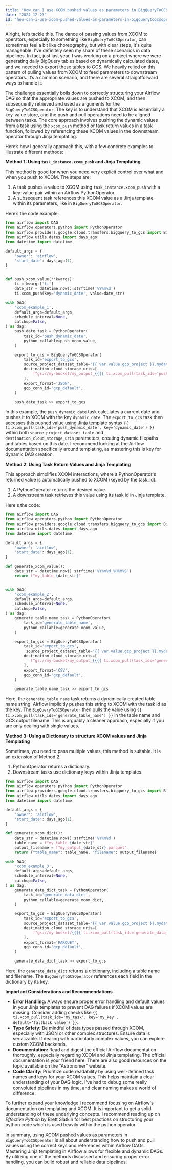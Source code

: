 ```yaml
---
title: "How can I use XCOM pushed values as parameters in BigQueryToGCSOperator?"
date: "2024-12-23"
id: "how-can-i-use-xcom-pushed-values-as-parameters-in-bigquerytogcsoperator"
---
```


Alright, let’s tackle this. The dance of passing values from XCOM to operators, especially to something like `BigQueryToGCSOperator`, can sometimes feel a bit like choreography, but with clear steps, it's quite manageable. I've definitely seen my share of these scenarios in data pipelines. In fact, just last year, I was working on a project where we were generating daily BigQuery tables based on dynamically calculated dates, and we needed to export these tables to GCS. We heavily relied on this pattern of pulling values from XCOM to feed parameters to downstream operators. It’s a common scenario, and there are several straightforward ways to handle it.

The challenge essentially boils down to correctly structuring your Airflow DAG so that the appropriate values are pushed to XCOM, and then subsequently retrieved and used as arguments for the `BigQueryToGCSOperator`. The key is to understand that XCOM is essentially a key-value store, and the push and pull operations need to be aligned between tasks. The core approach involves pushing the dynamic values from a task using the `xcom_push` method or task return values in a task function, followed by referencing these XCOM values in the downstream operator through Jinja templating.

Here’s how I generally approach this, with a few concrete examples to illustrate different methods:

**Method 1: Using `task_instance.xcom_push` and Jinja Templating**

This method is good for when you need very explicit control over what and when you push to XCOM. The steps are:

1.  A task pushes a value to XCOM using `task_instance.xcom_push` with a key-value pair within an Airflow PythonOperator.
2.  A subsequent task references this XCOM value as a Jinja template within its parameters, like in `BigQueryToGCSOperator`.

Here’s the code example:

```python
from airflow import DAG
from airflow.operators.python import PythonOperator
from airflow.providers.google.cloud.transfers.bigquery_to_gcs import BigQueryToGCSOperator
from airflow.utils.dates import days_ago
from datetime import datetime

default_args = {
    'owner': 'airflow',
    'start_date': days_ago(1),
}


def push_xcom_value(**kwargs):
    ti = kwargs['ti']
    date_str = datetime.now().strftime('%Y%m%d')
    ti.xcom_push(key='dynamic_date', value=date_str)

with DAG(
    'xcom_example_1',
    default_args=default_args,
    schedule_interval=None,
    catchup=False,
) as dag:
    push_date_task = PythonOperator(
        task_id='push_dynamic_date',
        python_callable=push_xcom_value,
    )

    export_to_gcs = BigQueryToGCSOperator(
        task_id='export_to_gcs',
        source_project_dataset_table="{{ var.value.gcp_project }}.mydataset.mytable_{{ ti.xcom_pull(task_ids='push_dynamic_date', key='dynamic_date') }}",
        destination_cloud_storage_uris=[
            f"gs://my-bucket/my_output_{{{{ ti.xcom_pull(task_ids='push_dynamic_date', key='dynamic_date') }}}}.json",
        ],
        export_format='JSON',
        gcp_conn_id='gcp_default',
    )

    push_date_task >> export_to_gcs

```

In this example, the `push_dynamic_date` task calculates a current date and pushes it to XCOM with the key `dynamic_date`. The `export_to_gcs` task then accesses this pushed value using Jinja template syntax `{{ ti.xcom_pull(task_ids='push_dynamic_date', key='dynamic_date') }}` within both `source_project_dataset_table` and `destination_cloud_storage_uris` parameters, creating dynamic filepaths and tables based on this date. I recommend looking at the Airflow documentation specifically around templating, as mastering this is key for dynamic DAG creation.

**Method 2: Using Task Return Values and Jinja Templating**

This approach simplifies XCOM interactions, where a PythonOperator's returned value is automatically pushed to XCOM (keyed by the task_id).

1.  A PythonOperator returns the desired value.
2.  A downstream task retrieves this value using its task id in Jinja template.

Here's the code:

```python
from airflow import DAG
from airflow.operators.python import PythonOperator
from airflow.providers.google.cloud.transfers.bigquery_to_gcs import BigQueryToGCSOperator
from airflow.utils.dates import days_ago
from datetime import datetime

default_args = {
    'owner': 'airflow',
    'start_date': days_ago(1),
}

def generate_xcom_value():
    date_str = datetime.now().strftime('%Y%m%d_%H%M%S')
    return f"my_table_{date_str}"


with DAG(
    'xcom_example_2',
    default_args=default_args,
    schedule_interval=None,
    catchup=False,
) as dag:
    generate_table_name_task = PythonOperator(
        task_id='generate_table_name',
        python_callable=generate_xcom_value,
    )

    export_to_gcs = BigQueryToGCSOperator(
        task_id='export_to_gcs',
         source_project_dataset_table="{{ var.value.gcp_project }}.mydataset.{{ ti.xcom_pull(task_ids='generate_table_name') }}",
        destination_cloud_storage_uris=[
           f"gs://my-bucket/my_output_{{{{ ti.xcom_pull(task_ids='generate_table_name') }}}}.csv",
        ],
        export_format='CSV',
        gcp_conn_id='gcp_default',
    )

    generate_table_name_task >> export_to_gcs
```

Here, the `generate_table_name` task returns a dynamically created table name string. Airflow implicitly pushes this string to XCOM with the task id as the key. The `BigQueryToGCSOperator` then pulls the value using  `{{ ti.xcom_pull(task_ids='generate_table_name') }}` in the table name and GCS output filename. This is arguably a cleaner approach, especially if you are only dealing with single values.

**Method 3: Using a Dictionary to structure XCOM values and Jinja Templating**

Sometimes, you need to pass multiple values, this method is suitable. It is an extension of Method 2.
1. PythonOperator returns a dictionary.
2. Downstream tasks use dictionary keys within Jinja templates.

```python
from airflow import DAG
from airflow.operators.python import PythonOperator
from airflow.providers.google.cloud.transfers.bigquery_to_gcs import BigQueryToGCSOperator
from airflow.utils.dates import days_ago
from datetime import datetime

default_args = {
    'owner': 'airflow',
    'start_date': days_ago(1),
}

def generate_xcom_dict():
    date_str = datetime.now().strftime('%Y%m%d')
    table_name = f"my_table_{date_str}"
    output_filename = f"my_output_{date_str}.parquet"
    return {"table_name": table_name, "filename": output_filename}

with DAG(
    'xcom_example_3',
    default_args=default_args,
    schedule_interval=None,
    catchup=False,
) as dag:
    generate_data_dict_task = PythonOperator(
        task_id='generate_data_dict',
        python_callable=generate_xcom_dict,
    )

    export_to_gcs = BigQueryToGCSOperator(
        task_id='export_to_gcs',
        source_project_dataset_table="{{ var.value.gcp_project }}.mydataset.{{ ti.xcom_pull(task_ids='generate_data_dict')['table_name'] }}",
        destination_cloud_storage_uris=[
            f"gs://my-bucket/{{{{ ti.xcom_pull(task_ids='generate_data_dict')['filename'] }}}}",
        ],
        export_format='PARQUET',
        gcp_conn_id='gcp_default',
    )

    generate_data_dict_task >> export_to_gcs
```

Here, the `generate_data_dict` returns a dictionary, including a table name and filename. The `BigQueryToGCSOperator` references each field in the dictionary by its key.

**Important Considerations and Recommendations**

*   **Error Handling:** Always ensure proper error handling and default values in your Jinja templates to prevent DAG failures if XCOM values are missing. Consider adding checks like `{{ ti.xcom_pull(task_ids='my_task', key='my_key', default='fallback_value') }}`.
*   **Type Safety:** Be mindful of data types passed through XCOM, especially with JSON or other complex structures. Ensure data is serializable. If dealing with particularly complex values, you can explore custom XCOM backends.
*   **Documentation:** Read and digest the official Airflow documentation thoroughly, especially regarding XCOM and Jinja templating. The official documentation is your friend here. There are also good resources on the topic available on the "Astronomer" website.
*  **Code Clarity:** Prioritize code readability by using well-defined task names and keys for your XCOM values. This helps maintain a clear understanding of your DAG logic. I've had to debug some really convoluted pipelines in my time, and clear naming makes a world of difference.

To further expand your knowledge I recommend focusing on Airflow's documentation on templating and XCOM. It is important to get a solid understanding of these underlying concepts. I recommend reading up on *Effective Python* by Brett Slatkin for best practices on structuring your python code which is used heavily within the python operator.

In summary, using XCOM pushed values as parameters in `BigQueryToGCSOperator` is all about understanding how to push and pull values using the correct keys and references within Airflow DAGs. Mastering Jinja templating in Airflow allows for flexible and dynamic DAGs. By utilizing one of the methods discussed and ensuring proper error handling, you can build robust and reliable data pipelines.
